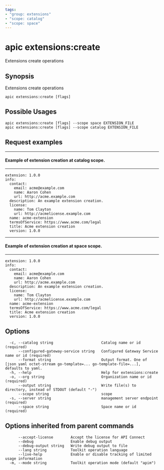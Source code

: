 ```yaml
---
tags:
- "group: extensions"
- "scope: catalog"
- "scope: space"
---
```

# apic extensions:create

Extensions create operations

## Synopsis

Extensions create operations

```
apic extensions:create [flags]
```

## Possible Usages

```
apic extensions:create [flags] --scope space EXTENSION_FILE
apic extensions:create [flags] --scope catalog EXTENSION_FILE
```

## Request examples

----------------------------------------------------
#### Example of extension creation at catalog scope.
----------------------------------------------------

```
extension: 1.0.0
info:
  contact:
    email: acme@example.com
    name: Aaron Cohen
    url: http://acme.example.com
  description: An example extension creation.
  license:
    name: Tom Clayton
    url: http://acmelicense.example.com
  name: acme-extension
  termsOfService: https://www.acme.com/legal
  title: Acme extension creation
  version: 1.0.0
```

--------------------------------------------------
#### Example of extension creation at space scope.
--------------------------------------------------

```
extension: 1.0.0
info:
  contact:
    email: acme@example.com
    name: Aaron Cohen
    url: http://acme.example.com
  description: An example extension creation.
  license:
    name: Tom Clayton
    url: http://acmelicense.example.com
  name: acme-extension
  termsOfService: https://www.acme.com/legal
  title: Acme extension creation
  version: 1.0.0
```

## Options

```
  -c, --catalog string                      Catalog name or id (required)
      --configured-gateway-service string   Configured Gateway Service name or id (required)
      --format string                       Output format. One of [json yaml octet-stream go-template=... go-template-file=...], defaults to yaml.
  -h, --help                                Help for extensions:create
  -o, --org string                          Organization name or id (required)
      --output string                       Write file(s) to directory, instead of STDOUT (default "-")
      --scope string                        scope
  -s, --server string                       management server endpoint (required)
      --space string                        Space name or id (required)
```

## Options inherited from parent commands

```
      --accept-license        Accept the license for API Connect
      --debug                 Enable debug output
      --debug-output string   Write debug output to file
      --lang string           Toolkit operation language
      --live-help             Enable or disable tracking of limited usage information
  -m, --mode string           Toolkit operation mode (default "apim")
```
